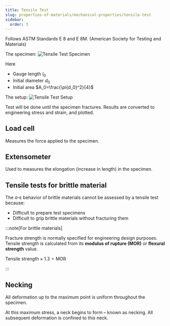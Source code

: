 ```yaml
---
title: Tensile Test
slug: properties-of-materials/mechanical-properties/tensile-test
sidebar:
  order: 3
---
```


Follows ASTM Standards E 8 and E 8M. (American Society for Testing and
Materials)

The specimen: ![Tensile Test Specimen](/props/tensile-test-specimen.jpg)

Here

- Gauge length $l_0$
- Initial diameter $d_0$
- Initial area $A_0=\frac{\pi{d_0}^2}{4}$

The setup: ![Tensile Test Setup](/props/tensile-test-setup.jpg)

Test will be done until the specimen fractures. Results are converted to
engineering stress and strain, and plotted.

## Load cell

Measures the force applied to the specimen.

## Extensometer

Used to measures the elongation (increase in length) in the specimen.

## Tensile tests for brittle material

The σ-ε behavior of brittle materials cannot be assessed by a tensile test
because:

- Difficult to prepare test specimens
- Difficult to grip brittle materials without fracturing them

:::note[For brittle materials]

Fracture strength is normally specified for engineering design purposes. Tensile
strength is calculated from its **modulus of rupture (MOR)** or **flexural
strength** value.

$\text{Tensile strength} \times 1.3 = \text{MOR}$

:::

## Necking

All deformation up to the maximum point is uniform throughout the specimen.

At this maximum stress, a neck begins to form – known as necking. All subsequent
deformation is confined to this neck.
